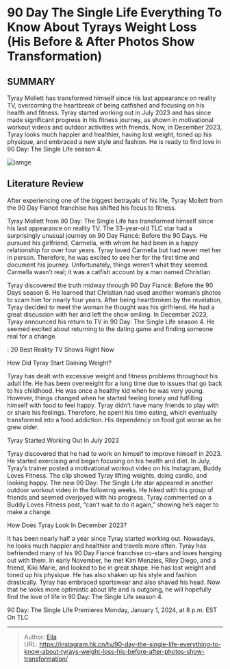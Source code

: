 # 90 Day The Single Life Everything To Know About Tyrays Weight Loss (His Before &amp; After Photos Show Transformation)


## SUMMARY 



  Tyray Mollett has transformed himself since his last appearance on reality TV, overcoming the heartbreak of being catfished and focusing on his health and fitness.   Tyray started working out in July 2023 and has since made significant progress in his fitness journey, as shown in motivational workout videos and outdoor activities with friends.   Now, in December 2023, Tyray looks much happier and healthier, having lost weight, toned up his physique, and embraced a new style and fashion. He is ready to find love in 90 Day: The Single Life season 4.  

![iamge](https://static1.srcdn.com/wordpress/wp-content/uploads/2024/01/90-day_-the-single-life_-everything-to-know-about-tyray-s-weight-loss-his-before-after-photos-show-transformation.jpg)

## Literature Review
After experiencing one of the biggest betrayals of his life, Tyray Mollett from the 90 Day Fiancé franchise has shifted his focus to fitness.




Tyray Mollett from 90 Day: The Single Life has transformed himself since his last appearance on reality TV. The 33-year-old TLC star had a surprisingly unusual journey on 90 Day Fiancé: Before the 90 Days. He pursued his girlfriend, Carmella, with whom he had been in a happy relationship for over four years. Tyray loved Carmella but had never met her in person. Therefore, he was excited to see her for the first time and document his journey. Unfortunately, things weren’t what they seemed. Carmella wasn’t real; it was a catfish account by a man named Christian.




Tyray discovered the truth midway through 90 Day Fiancé: Before the 90 Days season 6. He learned that Christian had used another woman’s photos to scam him for nearly four years. After being heartbroken by the revelation, Tyray decided to meet the woman he thought was his girlfriend. He had a great discussion with her and left the show smiling. In December 2023, Tyray announced his return to TV in 90 Day: The Single Life season 4. He seemed excited about returning to the dating game and finding someone real for a change.

 : 20 Best Reality TV Shows Right Now


 How Did Tyray Start Gaining Weight? 
          

Tyray has dealt with excessive weight and fitness problems throughout his adult life. He has been overweight for a long time due to issues that go back to his childhood. He was once a healthy kid when he was very young. However, things changed when he started feeling lonely and fulfilling himself with food to feel happy. Tyray didn’t have many friends to play with or share his feelings. Therefore, he spent his time eating, which eventually transformed into a food addiction. His dependency on food got worse as he grew older.






 Tyray Started Working Out In July 2023 

 

Tyray discovered that he had to work on himself to improve himself in 2023. He started exercising and began focusing on his health and diet. In July, Tyray’s trainer posted a motivational workout video on his Instagram, Buddy Loves Fitness. The clip showed Tyray lifting weights, doing cardio, and looking happy. The new 90 Day: The Single Life star appeared in another outdoor workout video in the following weeks. He hiked with his group of friends and seemed overjoyed with his progress. Tyray commented on a Buddy Loves Fitness post, “can’t wait to do it again,” showing he’s eager to make a change.



 How Does Tyray Look In December 2023? 
          




It has been nearly half a year since Tyray started working out. Nowadays, he looks much happier and healthier and travels more often. Tyray has befriended many of his 90 Day Fiancé franchise co-stars and loves hanging out with them. In early November, he met Kim Menzies, Riley Diego, and a friend, Kiki Marie, and looked to be in great shape. He has lost weight and toned up his physique. He has also shaken up his style and fashion drastically. Tyray has embraced sportswear and also shaved his head. Now that he looks more optimistic about life and is outgoing, he will hopefully find the love of life in 90 Day: The Single Life season 4.



90 Day: The Single Life Premieres Monday, January 1, 2024, at 8 p.m. EST On TLC






---

> Author: [Ella](https://instagram.hk.cn/)  
> URL: https://instagram.hk.cn/tv/90-day-the-single-life-everything-to-know-about-tyrays-weight-loss-his-before-after-photos-show-transformation/  

